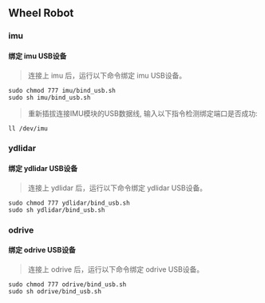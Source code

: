 
## Wheel Robot

### imu
#### 绑定 imu USB设备
> 连接上 imu 后，运行以下命令绑定 imu USB设备。
```
sudo chmod 777 imu/bind_usb.sh
sudo sh imu/bind_usb.sh
```
> 重新插拔连接IMU模块的USB数据线, 输入以下指令检测绑定端口是否成功:
```
ll /dev/imu
```

### ydlidar
#### 绑定 ydlidar USB设备
> 连接上 ydlidar 后，运行以下命令绑定 ydlidar USB设备。
```
sudo chmod 777 ydlidar/bind_usb.sh
sudo sh ydlidar/bind_usb.sh
```

### odrive
#### 绑定 odrive USB设备
> 连接上 odrive 后，运行以下命令绑定 odrive USB设备。
```
sudo chmod 777 odrive/bind_usb.sh
sudo sh odrive/bind_usb.sh
```
